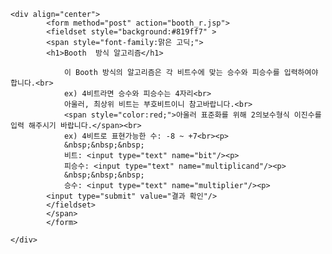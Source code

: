 <!DOCTYPE html>
<html>
<head>
<meta charset="UTF-8">
<title>Booth 방식 곱셈 알고리즘</title>
</head>
<body>

	<div align="center">
			<form method="post" action="booth_r.jsp">
			<fieldset style="background:#819ff7" >
			<span style="font-family:맑은 고딕;">
			<h1>Booth  방식 알고리즘</h1>
			
				이 Booth 방식의 알고리즘은 각 비트수에 맞는 승수와 피승수를 입력하여야 합니다.<br>
				ex) 4비트라면 승수와 피승수는 4자리<br>
				아울러, 최상위 비트는 부호비트이니 참고바랍니다.<br>
				<span style="color:red;">아울러 표준화를 위해 2의보수형식 이진수를 입력 해주시기 바랍니다.</span><br>
				ex) 4비트로 표현가능한 수: -8 ~ +7<br><p>
				&nbsp;&nbsp;&nbsp;
				비트: <input type="text" name="bit"/><p>
				피승수: <input type="text" name="multiplicand"/><p>
				&nbsp;&nbsp;&nbsp;
				승수: <input type="text" name="multiplier"/><p>
			<input type="submit" value="결과 확인"/>
			</fieldset>
			</span>
			</form>
		
	</div>
</body>
</html>

